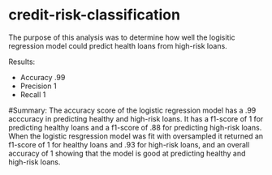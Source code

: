 # credit-risk-classification

The purpose of this analysis was to determine how well the logisitic regression model could predict health loans from high-risk loans. 

Results:
* Accuracy .99
* Precision 1
* Recall 1

#Summary:
The accuracy score of the logistic regression model has a .99 acccuracy in predicting healthy and high-risk loans. It has a f1-score of 1 for predicting healthy loans and a f1-score of .88 for predicting high-risk loans. When the logistic resgression model was fit with oversampled it returned an f1-score of 1 for healthy loans and .93 for high-risk loans, and an overall accuracy of 1 showing that the model is good at predicting healthy and high-risk loans.